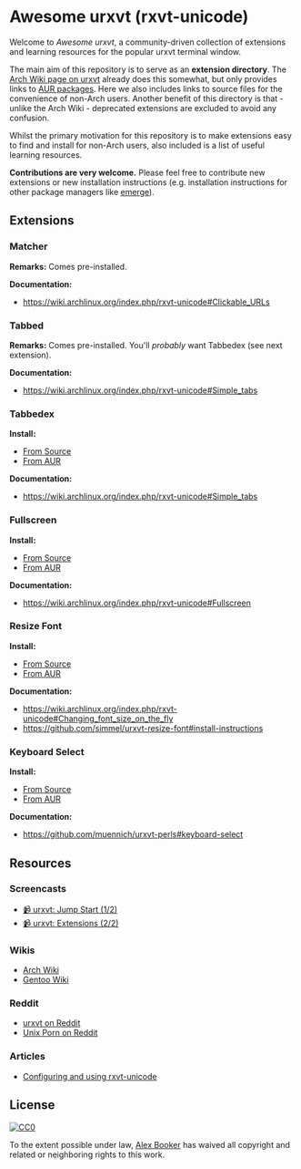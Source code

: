 # Awesome urxvt (rxvt-unicode)

Welcome to _Awesome urxvt_, a community-driven collection of extensions
and learning resources for the popular urxvt terminal window.

The main aim of this repository is to serve as an **extension directory**. The
[Arch Wiki page on urxvt](https://wiki.archlinux.org/index.php/rxvt-unicode)
already does this somewhat, but only provides links to [AUR
packages](https://wiki.archlinux.org/index.php/Arch_User_Repository). Here we
also  includes links to source files for the convenience of non-Arch users.
Another benefit of this directory is that - unlike the Arch Wiki - deprecated
extensions are excluded to avoid any confusion.

Whilst the primary motivation for this repository is to make extensions easy to
find and install for non-Arch users, also included is a list of useful learning
resources.

**Contributions are very welcome.** Please feel free to contribute new
extensions or new installation instructions (e.g. installation instructions for
other package managers like
[emerge](https://wiki.gentoo.org/wiki/Portage#emerge)).

## Extensions

### Matcher

**Remarks:** Comes pre-installed.

**Documentation:**
- https://wiki.archlinux.org/index.php/rxvt-unicode#Clickable_URLs

### Tabbed

**Remarks:** Comes pre-installed. You'll *probably* want Tabbedex (see next extension).

**Documentation:**
 - https://wiki.archlinux.org/index.php/rxvt-unicode#Simple_tabs

### Tabbedex

**Install:**
 - [From Source](https://raw.githubusercontent.com/stepb/urxvt-tabbedex/master/tabbedex)
 - [From AUR](https://aur.archlinux.org/packages/urxvt-tabbedex/)

**Documentation:**
 - https://wiki.archlinux.org/index.php/rxvt-unicode#Simple_tabs

### Fullscreen

**Install:**
 - [From Source](https://raw.githubusercontent.com/effigies/urxvt-perl/master/fullscreen)
 - [From AUR](https://aur.archlinux.org/packages/urxvt-fullscreen/)

**Documentation:**
 - https://wiki.archlinux.org/index.php/rxvt-unicode#Fullscreen

### Resize Font

**Install:**
 - [From Source](https://raw.githubusercontent.com/simmel/urxvt-resize-font/master/resize-font)
 - [From AUR](https://aur.archlinux.org/packages/urxvt-resize-font-git/)

**Documentation:**
  - https://wiki.archlinux.org/index.php/rxvt-unicode#Changing_font_size_on_the_fly
  - https://github.com/simmel/urxvt-resize-font#install-instructions


### Keyboard Select

**Install:**
 - [From Source](https://raw.githubusercontent.com/muennich/urxvt-perls/master/keyboard-select)
 - [From AUR](https://aur.archlinux.org/packages/urxvt-perls-git/)

**Documentation:**
 - https://github.com/muennich/urxvt-perls#keyboard-select

## Resources

### Screencasts

 - [:video_camera: urxvt: Jump Start (1/2)](https://www.youtube.com/watch?v=_kjbj-Ez1vU)
 - [:video_camera: urxvt: Extensions (2/2)](https://www.youtube.com/watch?v=OVko_lhkQjs)

### Wikis
 - [Arch Wiki](https://wiki.archlinux.org/index.php/rxvt-unicode)
 - [Gentoo Wiki](https://wiki.gentoo.org/wiki/Rxvt-unicode)

### Reddit
 - [urxvt on Reddit](https://www.reddit.com/r/urxvt/)
 - [Unix Porn on Reddit](https://www.reddit.com/r/unixporn/search?q=urxvt&restrict_sr=on&sort=relevance&t=all)

### Articles
 - [Configuring and using rxvt-unicode](http://510x.se/notes/posts/Configuring_and_using_rxvt-unicode/)

## License

[![CC0](http://i.creativecommons.org/p/zero/1.0/88x31.png)](http://creativecommons.org/publicdomain/zero/1.0/)

To the extent possible under law, [Alex Booker](https://github.com/alexbooker)
has waived all copyright and related or neighboring rights to this work.
